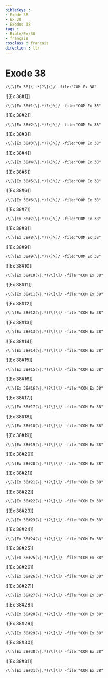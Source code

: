 ```yaml
---
bibleKeys : 
- Exode 38
- Ex 38
- Exodus 38
tags : 
- Bible/Ex/38
- français
cssclass : français
direction : ltr
---
```


# Exode 38

```query
/\[\[Ex 38(\|.*)?\]\]/ -file:"COM Ex 38"
```



![[Ex 38#1]]

```query
/\[\[Ex 38#1(\|.*)?\]\]/ -file:"COM Ex 38"
```

![[Ex 38#2]]

```query
/\[\[Ex 38#2(\|.*)?\]\]/ -file:"COM Ex 38"
```

![[Ex 38#3]]

```query
/\[\[Ex 38#3(\|.*)?\]\]/ -file:"COM Ex 38"
```

![[Ex 38#4]]

```query
/\[\[Ex 38#4(\|.*)?\]\]/ -file:"COM Ex 38"
```

![[Ex 38#5]]

```query
/\[\[Ex 38#5(\|.*)?\]\]/ -file:"COM Ex 38"
```

![[Ex 38#6]]

```query
/\[\[Ex 38#6(\|.*)?\]\]/ -file:"COM Ex 38"
```

![[Ex 38#7]]

```query
/\[\[Ex 38#7(\|.*)?\]\]/ -file:"COM Ex 38"
```

![[Ex 38#8]]

```query
/\[\[Ex 38#8(\|.*)?\]\]/ -file:"COM Ex 38"
```

![[Ex 38#9]]

```query
/\[\[Ex 38#9(\|.*)?\]\]/ -file:"COM Ex 38"
```

![[Ex 38#10]]

```query
/\[\[Ex 38#10(\|.*)?\]\]/ -file:"COM Ex 38"
```

![[Ex 38#11]]

```query
/\[\[Ex 38#11(\|.*)?\]\]/ -file:"COM Ex 38"
```

![[Ex 38#12]]

```query
/\[\[Ex 38#12(\|.*)?\]\]/ -file:"COM Ex 38"
```

![[Ex 38#13]]

```query
/\[\[Ex 38#13(\|.*)?\]\]/ -file:"COM Ex 38"
```

![[Ex 38#14]]

```query
/\[\[Ex 38#14(\|.*)?\]\]/ -file:"COM Ex 38"
```

![[Ex 38#15]]

```query
/\[\[Ex 38#15(\|.*)?\]\]/ -file:"COM Ex 38"
```

![[Ex 38#16]]

```query
/\[\[Ex 38#16(\|.*)?\]\]/ -file:"COM Ex 38"
```

![[Ex 38#17]]

```query
/\[\[Ex 38#17(\|.*)?\]\]/ -file:"COM Ex 38"
```

![[Ex 38#18]]

```query
/\[\[Ex 38#18(\|.*)?\]\]/ -file:"COM Ex 38"
```

![[Ex 38#19]]

```query
/\[\[Ex 38#19(\|.*)?\]\]/ -file:"COM Ex 38"
```

![[Ex 38#20]]

```query
/\[\[Ex 38#20(\|.*)?\]\]/ -file:"COM Ex 38"
```

![[Ex 38#21]]

```query
/\[\[Ex 38#21(\|.*)?\]\]/ -file:"COM Ex 38"
```

![[Ex 38#22]]

```query
/\[\[Ex 38#22(\|.*)?\]\]/ -file:"COM Ex 38"
```

![[Ex 38#23]]

```query
/\[\[Ex 38#23(\|.*)?\]\]/ -file:"COM Ex 38"
```

![[Ex 38#24]]

```query
/\[\[Ex 38#24(\|.*)?\]\]/ -file:"COM Ex 38"
```

![[Ex 38#25]]

```query
/\[\[Ex 38#25(\|.*)?\]\]/ -file:"COM Ex 38"
```

![[Ex 38#26]]

```query
/\[\[Ex 38#26(\|.*)?\]\]/ -file:"COM Ex 38"
```

![[Ex 38#27]]

```query
/\[\[Ex 38#27(\|.*)?\]\]/ -file:"COM Ex 38"
```

![[Ex 38#28]]

```query
/\[\[Ex 38#28(\|.*)?\]\]/ -file:"COM Ex 38"
```

![[Ex 38#29]]

```query
/\[\[Ex 38#29(\|.*)?\]\]/ -file:"COM Ex 38"
```

![[Ex 38#30]]

```query
/\[\[Ex 38#30(\|.*)?\]\]/ -file:"COM Ex 38"
```

![[Ex 38#31]]

```query
/\[\[Ex 38#31(\|.*)?\]\]/ -file:"COM Ex 38"
```

